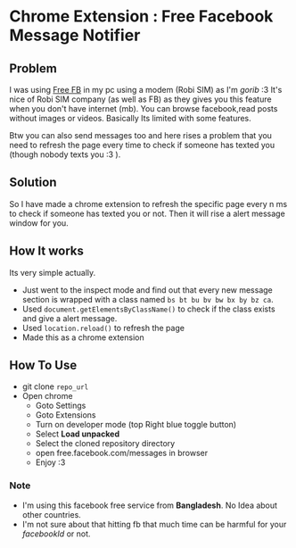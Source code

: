 # Chrome Extension : Free Facebook Message Notifier

## Problem

I was using [Free FB](free.facebook.com) in my pc using a modem (Robi SIM) as I'm _gorib_ :3 It's nice of Robi SIM company (as well as FB) as they gives you this feature when you don't have internet (mb). You can browse facebook,read posts without images or videos. Basically Its limited with some features.

Btw you can also send messages too and here rises a problem that you need to refresh the page every time to check if someone has texted you (though nobody texts you :3 ).

## Solution

So I have made a chrome extension to refresh the specific page every n ms to check if someone has texted you or not. Then it will rise a alert message window for you.

## How It works

Its very simple actually.

- Just went to the inspect mode and find out that every new message section is wrapped with a class named `bs bt bu bv bw bx by bz ca`.
- Used `document.getElementsByClassName()` to check if the class exists and give a alert message.
- Used `location.reload()` to refresh the page
- Made this as a chrome extension

## How To Use

- git clone `repo_url`
- Open chrome
  - Goto Settings
  - Goto Extensions
  - Turn on developer mode (top Right blue toggle button)
  - Select **Load unpacked**
  - Select the cloned repository directory
  - open free.facebook.com/messages in browser
  - Enjoy :3

### Note

- I'm using this facebook free service from **Bangladesh**. No Idea about other countries.
- I'm not sure about that hitting fb that much time can be harmful for your _facebookId_ or not.
